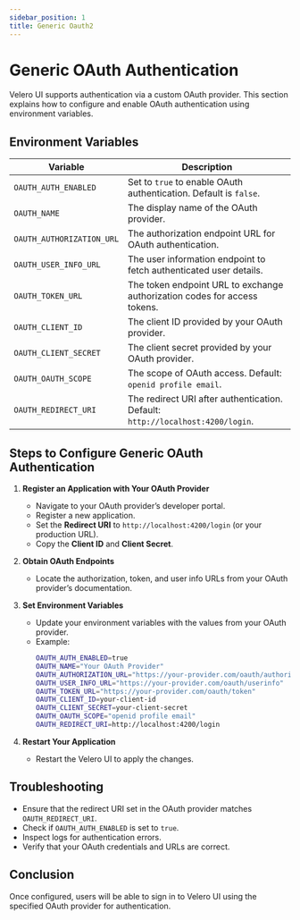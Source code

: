 ```yaml
---
sidebar_position: 1
title: Generic Oauth2
---
```

# Generic OAuth Authentication

Velero UI supports authentication via a custom OAuth provider. This section explains how to configure and enable OAuth authentication using environment variables.

## Environment Variables

| Variable | Description |
|----------|-------------|
| `OAUTH_AUTH_ENABLED` | Set to `true` to enable OAuth authentication. Default is `false`. |
| `OAUTH_NAME` | The display name of the OAuth provider. |
| `OAUTH_AUTHORIZATION_URL` | The authorization endpoint URL for OAuth authentication. |
| `OAUTH_USER_INFO_URL` | The user information endpoint to fetch authenticated user details. |
| `OAUTH_TOKEN_URL` | The token endpoint URL to exchange authorization codes for access tokens. |
| `OAUTH_CLIENT_ID` | The client ID provided by your OAuth provider. |
| `OAUTH_CLIENT_SECRET` | The client secret provided by your OAuth provider. |
| `OAUTH_OAUTH_SCOPE` | The scope of OAuth access. Default: `openid profile email`. |
| `OAUTH_REDIRECT_URI` | The redirect URI after authentication. Default: `http://localhost:4200/login`. |

## Steps to Configure Generic OAuth Authentication

1. **Register an Application with Your OAuth Provider**
   - Navigate to your OAuth provider’s developer portal.
   - Register a new application.
   - Set the **Redirect URI** to `http://localhost:4200/login` (or your production URL).
   - Copy the **Client ID** and **Client Secret**.

2. **Obtain OAuth Endpoints**
   - Locate the authorization, token, and user info URLs from your OAuth provider’s documentation.

3. **Set Environment Variables**
   - Update your environment variables with the values from your OAuth provider.
   - Example:
     ```bash
     OAUTH_AUTH_ENABLED=true
     OAUTH_NAME="Your OAuth Provider"
     OAUTH_AUTHORIZATION_URL="https://your-provider.com/oauth/authorize"
     OAUTH_USER_INFO_URL="https://your-provider.com/oauth/userinfo"
     OAUTH_TOKEN_URL="https://your-provider.com/oauth/token"
     OAUTH_CLIENT_ID=your-client-id
     OAUTH_CLIENT_SECRET=your-client-secret
     OAUTH_OAUTH_SCOPE="openid profile email"
     OAUTH_REDIRECT_URI=http://localhost:4200/login
     ```

4. **Restart Your Application**
   - Restart the Velero UI to apply the changes.

## Troubleshooting

- Ensure that the redirect URI set in the OAuth provider matches `OAUTH_REDIRECT_URI`.
- Check if `OAUTH_AUTH_ENABLED` is set to `true`.
- Inspect logs for authentication errors.
- Verify that your OAuth credentials and URLs are correct.

## Conclusion

Once configured, users will be able to sign in to Velero UI using the specified OAuth provider for authentication.

